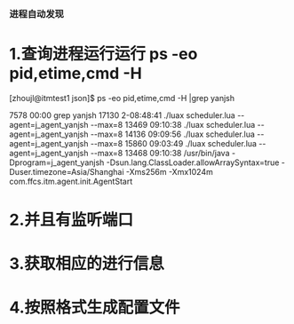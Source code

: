 ### 进程自动发现

# 1.查询进程运行运行 ps -eo pid,etime,cmd -H

[zhoujl@itmtest1 json]$  ps -eo pid,etime,cmd -H |grep yanjsh 

 7578       00:00           grep yanjsh
17130  2-08:48:41   ./luax scheduler.lua --agent=j_agent_yanjsh --max=8
13469    09:10:38     ./luax scheduler.lua --agent=j_agent_yanjsh --max=8
14136    09:09:56     ./luax scheduler.lua --agent=j_agent_yanjsh --max=8
15860    09:03:49     ./luax scheduler.lua --agent=j_agent_yanjsh --max=8
13468    09:10:38   /usr/bin/java -Dprogram=j_agent_yanjsh -Dsun.lang.ClassLoader.allowArraySyntax=true -Duser.timezone=Asia/Shanghai -Xms256m -Xmx1024m com.ffcs.itm.agent.init.AgentStart



# 2.并且有监听端口


# 3.获取相应的进行信息


# 4.按照格式生成配置文件

